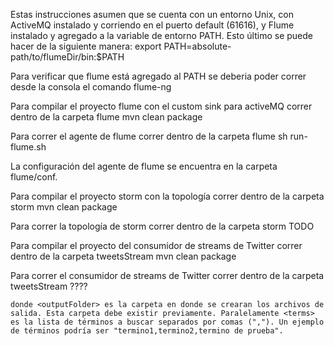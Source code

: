 Estas instrucciones asumen que se cuenta con un entorno Unix, con ActiveMQ instalado y corriendo en el puerto default (61616), y Flume
instalado y agregado a la variable de entorno PATH. Esto último se puede hacer de la siguiente manera:
	export PATH=absolute-path/to/flumeDir/bin:$PATH

Para verificar que flume está agregado al PATH se deberia poder correr desde la consola el comando
	flume-ng

Para compilar el proyecto flume con el custom sink para activeMQ correr dentro de la carpeta flume
	mvn clean package

Para correr el agente de flume correr dentro de la carpeta flume
	sh run-flume.sh

La configuración del agente de flume se encuentra en la carpeta flume/conf.

Para compilar el proyecto storm con la topología correr dentro de la carpeta storm
	mvn clean package

Para correr la topología de storm correr dentro de la carpeta storm
	TODO

Para compilar el proyecto del consumidor de streams de Twitter correr dentro de la carpeta tweetsStream
    mvn clean package

Para correr el consumidor de streams de Twitter correr dentro de la carpeta tweetsStream
    ???? <outputFolder> <terms>

    donde <outputFolder> es la carpeta en donde se crearan los archivos de salida. Esta carpeta debe existir previamente. Paralelamente <terms> es la lista de términos a buscar separados por comas (","). Un ejemplo de términos podría ser "termino1,termino2,termino de prueba".
